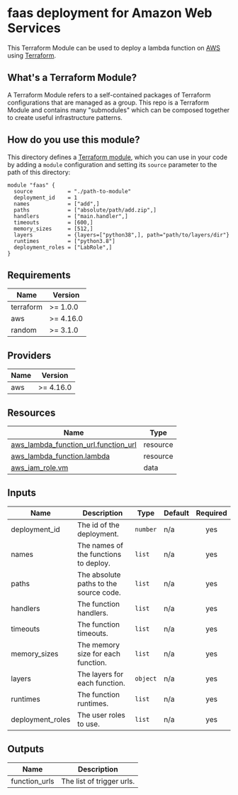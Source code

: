 # faas deployment for Amazon Web Services

This Terraform Module can be used to deploy a lambda function on
[AWS](https://aws.amazon.com/) using [Terraform](https://www.terraform.io/).

## What's a Terraform Module?

A Terraform Module refers to a self-contained packages of Terraform configurations that are managed as a group. This repo
is a Terraform Module and contains many "submodules" which can be composed together to create useful infrastructure patterns.

## How do you use this module?

This directory defines a [Terraform module](https://www.terraform.io/docs/modules/usage.html), which you can use in your
code by adding a `module` configuration and setting its `source` parameter to the path of this directory:

```hcl
module "faas" {
  source           = "./path-to-module"
  deployment_id    = 1
  names            = ["add",]
  paths            = ["absolute/path/add.zip",]
  handlers         = ["main.handler",]
  timeouts         = [600,]
  memory_sizes     = [512,]
  layers           = {layers=["python38",], path="path/to/layers/dir"}
  runtimes         = ["python3.8"]
  deployment_roles = ["LabRole",]
}
```

<!-- BEGIN_TF_DOCS -->
## Requirements

| Name      | Version   |
|-----------|-----------|
| terraform | >= 1.0.0  |
| aws       | >= 4.16.0 |
| random    | >= 3.1.0  |

## Providers

| Name | Version   |
|------|-----------|
| aws  | >= 4.16.0 |

## Resources

| Name                                                                                                                                    | Type     |
|-----------------------------------------------------------------------------------------------------------------------------------------|----------|
| [aws_lambda_function_url.function_url](https://registry.terraform.io/providers/hashicorp/aws/latest/docs/resources/lambda_function_url) | resource |
| [aws_lambda_function.lambda](https://registry.terraform.io/providers/hashicorp/aws/latest/docs/resources/lambda_function)               | resource |
| [aws_iam_role.vm](https://registry.terraform.io/providers/hashicorp/aws/latest/docs/resources/iam_role)                                 | data     |

## Inputs

| Name             | Description                            | Type     | Default | Required |
|------------------|----------------------------------------|----------|---------|:--------:|
| deployment_id    | The id of the deployment.              | `number` | n/a     |   yes    |
| names            | The names of the functions to deploy.  | `list`   | n/a     |   yes    |
| paths            | The absolute paths to the source code. | `list`   | n/a     |   yes    |
| handlers         | The function handlers.                 | `list`   | n/a     |   yes    |
| timeouts         | The function timeouts.                 | `list`   | n/a     |   yes    |
| memory\_sizes    | The memory size for each function.     | `list`   | n/a     |   yes    |
| layers           | The layers for each function.          | `object` | n/a     |   yes    |
| runtimes         | The function runtimes.                 | `list`   | n/a     |   yes    |
| deployment_roles | The user roles to use.                 | `list`   | n/a     |   yes    |

## Outputs

| Name           | Description               |
|----------------|---------------------------|
| function\_urls | The list of trigger urls. |
<!-- END_TF_DOCS -->
